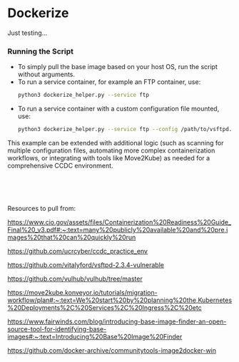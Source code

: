 # Dockerize

Just testing...

### Running the Script

- To simply pull the base image based on your host OS, run the script without arguments.
- To run a service container, for example an FTP container, use:  
  ```bash
  python3 dockerize_helper.py --service ftp
  ```
- To run a service container with a custom configuration file mounted, use:  
  ```bash
  python3 dockerize_helper.py --service ftp --config /path/to/vsftpd.conf --container-config /etc/vsftpd.conf
  ```

This example can be extended with additional logic (such as scanning for multiple configuration files, automating more complex containerization workflows, or integrating with tools like Move2Kube) as needed for a comprehensive CCDC environment.

<br>
<br>
<br>


Resources to pull from: 

https://www.cio.gov/assets/files/Containerization%20Readiness%20Guide_Final%20_v3.pdf#:~:text=many%20publicly%20available%20and%20pre,images%20that%20can%20quickly%20run

https://github.com/ucrcyber/ccdc_practice_env

https://github.com/vitalyford/vsftpd-2.3.4-vulnerable

https://github.com/vulhub/vulhub/tree/master

https://move2kube.konveyor.io/tutorials/migration-workflow/plan#:~:text=We%20start%20by%20planning%20the,Kubernetes%20Deployments%2C%20Services%2C%20Ingress%2C%20etc

https://www.fairwinds.com/blog/introducing-base-image-finder-an-open-source-tool-for-identifying-base-images#:~:text=Introducing%20Base%20Image%20Finder

https://github.com/docker-archive/communitytools-image2docker-win

